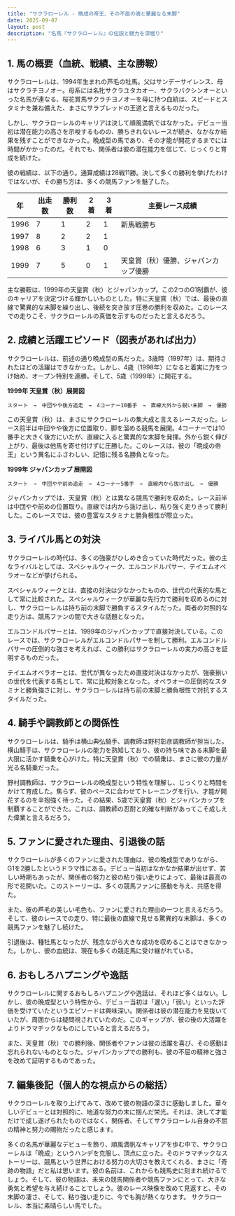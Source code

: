 ```yaml
---
title: "サクラローレル - 晩成の帝王、その不屈の魂と華麗なる末脚"
date: 2025-09-07
layout: post
description: "名馬『サクラローレル』の伝説と魅力を深堀り"
---
```


## 1. 馬の概要（血統、戦績、主な勝鞍）

サクラローレルは、1994年生まれの芦毛の牡馬。父はサンデーサイレンス、母はサクラチヨノオー。母系には名牝サクラユタカオー、サクラバクシンオーといった名馬が連なる、桜花賞馬サクラチヨノオーを母に持つ血統は、スピードとスタミナを兼ね備えた、まさにサラブレッドの王道と言えるものだった。

しかし、サクラローレルのキャリアは決して順風満帆ではなかった。デビュー当初は潜在能力の高さを示唆するものの、勝ちきれないレースが続き、なかなか結果を残すことができなかった。晩成型の馬であり、その才能が開花するまでには時間がかかったのだ。それでも、関係者は彼の潜在能力を信じて、じっくりと育成を続けた。

彼の戦績は、以下の通り。通算成績は28戦11勝。決して多くの勝利を挙げたわけではないが、その勝ち方は、多くの競馬ファンを魅了した。

| 年 | 出走数 | 勝利数 | 2着 | 3着 | 主要レース成績 |
|---|---|---|---|---|---|
| 1996 | 7 | 1 | 2 | 1 | 新馬戦勝ち |
| 1997 | 8 | 2 | 2 | 1 |  |
| 1998 | 6 | 3 | 1 | 0 |  |
| 1999 | 7 | 5 | 0 | 1 |  天皇賞（秋）優勝、ジャパンカップ優勝 |


主な勝鞍は、1999年の天皇賞（秋）とジャパンカップ。この2つのG1制覇が、彼のキャリアを決定づける輝かしいものとした。特に天皇賞（秋）では、最後の直線で驚異的な末脚を繰り出し、後続を突き放す圧巻の勝利を収めた。このレースでの走りこそ、サクラローレルの真価を示すものだったと言えるだろう。


## 2. 成績と活躍エピソード（図表があれば出力）

サクラローレルは、前述の通り晩成型の馬だった。3歳時（1997年）は、期待されたほどの活躍はできなかった。しかし、4歳（1998年）になると着実に力をつけ始め、オープン特別を連勝。そして、5歳（1999年）に開花する。

**1999年 天皇賞（秋）展開図**

```
スタート　→　中団やや後方追走　→　4コーナー10番手　→　直線大外から鋭い末脚　→　優勝
```

この天皇賞（秋）は、まさにサクラローレルの集大成と言えるレースだった。レース前半は中団やや後方に位置取り、脚を溜める競馬を展開。4コーナーでは10番手と大きく後方にいたが、直線に入ると驚異的な末脚を発揮。外から鋭く伸び上がり、最後は他馬を寄せ付けずに圧勝した。このレースは、彼の「晩成の帝王」という異名にふさわしい、記憶に残る名勝負となった。

**1999年 ジャパンカップ 展開図**

```
スタート　→　中団やや前め追走　→　4コーナー5番手　→　直線内から抜け出し　→　優勝
```

ジャパンカップでは、天皇賞（秋）とは異なる競馬で勝利を収めた。レース前半は中団やや前めの位置取り。直線では内から抜け出し、粘り強く走りきって勝利した。このレースでは、彼の豊富なスタミナと勝負根性が際立った。


## 3. ライバル馬との対決

サクラローレルの時代は、多くの強豪がひしめき合っていた時代だった。彼の主なライバルとしては、スペシャルウィーク、エルコンドルパサー、テイエムオペラオーなどが挙げられる。

スペシャルウィークとは、直接の対決は少なかったものの、世代の代表的な馬として常に比較された。スペシャルウィークが華麗な先行力で勝利を収めるのに対し、サクラローレルは持ち前の末脚で勝負するスタイルだった。両者の対照的な走り方は、競馬ファンの間で大きな話題となった。

エルコンドルパサーとは、1999年のジャパンカップで直接対決している。このレースでは、サクラローレルがエルコンドルパサーを制して勝利。エルコンドルパサーの圧倒的な強さを考えれば、この勝利はサクラローレルの実力の高さを証明するものだった。

テイエムオペラオーとは、世代が異なったため直接対決はなかったが、強豪揃いの世代を代表する馬として、常に比較対象となった。オペラオーの圧倒的なスタミナと勝負強さに対し、サクラローレルは持ち前の末脚と勝負根性で対抗するスタイルだった。


## 4. 騎手や調教師との関係性

サクラローレルは、騎手は横山典弘騎手、調教師は野村彰彦調教師が担当した。横山騎手は、サクラローレルの能力を熟知しており、彼の持ち味である末脚を最大限に活かす騎乗を心がけた。特に天皇賞（秋）での騎乗は、まさに彼の力量が光る名騎乗だった。

野村調教師は、サクラローレルの晩成型という特性を理解し、じっくりと時間をかけて育成した。焦らず、彼のペースに合わせてトレーニングを行い、才能が開花するのを辛抱強く待った。その結果、5歳で天皇賞（秋）とジャパンカップを制覇することができた。これは、調教師の忍耐と的確な判断があってこそ成しえた偉業と言えるだろう。


## 5. ファンに愛された理由、引退後の話

サクラローレルが多くのファンに愛された理由は、彼の晩成型でありながら、G1を2勝したというドラマ性にある。デビュー当初はなかなか結果が出せず、苦しい時期もあったが、関係者の努力と彼の粘り強い走りによって、最後は最高の形で花開いた。このストーリーは、多くの競馬ファンに感動を与え、共感を得た。

また、彼の芦毛の美しい毛色も、ファンに愛された理由の一つと言えるだろう。そして、彼のレースでの走り、特に最後の直線で見せる驚異的な末脚は、多くの競馬ファンを魅了し続けた。

引退後は、種牡馬となったが、残念ながら大きな成功を収めることはできなかった。しかし、彼の血統は、現在も多くの競走馬に受け継がれている。


## 6. おもしろハプニングや逸話

サクラローレルに関するおもしろハプニングや逸話は、それほど多くはない。しかし、彼の晩成型という特性から、デビュー当初は「遅い」「弱い」といった評価を受けていたというエピソードは興味深い。関係者は彼の潜在能力を見抜いていたが、周囲からは疑問視されていたのだ。このギャップが、彼の後の大活躍をよりドラマチックなものにしていると言えるだろう。

また、天皇賞（秋）での勝利後、関係者やファンは彼の活躍を喜び、その感動は忘れられないものとなった。ジャパンカップでの勝利も、彼の不屈の精神と強さを改めて証明するものであった。


## 7. 編集後記（個人的な視点からの総括）

サクラローレルを取り上げてみて、改めて彼の物語の深さに感動しました。華々しいデビューとは対照的に、地道な努力の末に掴んだ栄光。それは、決して才能だけで成し遂げられたものではなく、関係者、そしてサクラローレル自身の不屈の精神と努力の賜物だったと感じます。

多くの名馬が華麗なデビューを飾り、順風満帆なキャリアを歩む中で、サクラローレルは「晩成」というハンデを克服し、頂点に立った。そのドラマチックなストーリーは、競馬という世界における努力の大切さを教えてくれる、まさに「奇跡の物語」だと私は思います。彼の名前は、これからも競馬史に刻まれ続けるでしょう。そして、彼の物語は、未来の競馬関係者や競馬ファンにとって、大きな勇気と希望を与え続けることでしょう。彼のレース映像を改めて見返すと、その末脚の凄さ、そして、粘り強い走りに、今でも胸が熱くなります。  サクラローレル、本当に素晴らしい馬でした。
